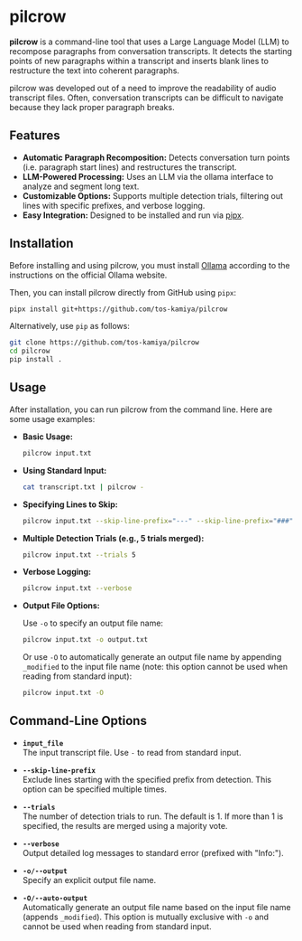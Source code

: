 # pilcrow

**pilcrow** is a command-line tool that uses a Large Language Model (LLM) to recompose paragraphs from conversation transcripts. It detects the starting points of new paragraphs within a transcript and inserts blank lines to restructure the text into coherent paragraphs.

pilcrow was developed out of a need to improve the readability of audio transcript files. Often, conversation transcripts can be difficult to navigate because they lack proper paragraph breaks.

## Features

- **Automatic Paragraph Recomposition:** Detects conversation turn points (i.e. paragraph start lines) and restructures the transcript.
- **LLM-Powered Processing:** Uses an LLM via the ollama interface to analyze and segment long text.
- **Customizable Options:** Supports multiple detection trials, filtering out lines with specific prefixes, and verbose logging.
- **Easy Integration:** Designed to be installed and run via [pipx](https://pipxproject.github.io/pipx/).

## Installation

Before installing and using pilcrow, you must install [Ollama](https://ollama.com/) according to the instructions on the official Ollama website.

Then, you can install pilcrow directly from GitHub using `pipx`:

```bash
pipx install git+https://github.com/tos-kamiya/pilcrow
```

Alternatively, use `pip` as follows:

```bash
git clone https://github.com/tos-kamiya/pilcrow
cd pilcrow
pip install .
```

## Usage

After installation, you can run pilcrow from the command line. Here are some usage examples:

- **Basic Usage:**

  ```bash
  pilcrow input.txt
  ```

- **Using Standard Input:**

  ```bash
  cat transcript.txt | pilcrow -
  ```

- **Specifying Lines to Skip:**

  ```bash
  pilcrow input.txt --skip-line-prefix="---" --skip-line-prefix="###"
  ```

- **Multiple Detection Trials (e.g., 5 trials merged):**

  ```bash
  pilcrow input.txt --trials 5
  ```

- **Verbose Logging:**

  ```bash
  pilcrow input.txt --verbose
  ```

- **Output File Options:**

  Use `-o` to specify an output file name:
  
  ```bash
  pilcrow input.txt -o output.txt
  ```
  
  Or use `-O` to automatically generate an output file name by appending `_modified` to the input file name (note: this option cannot be used when reading from standard input):
  
  ```bash
  pilcrow input.txt -O
  ```

## Command-Line Options

- **`input_file`**  
  The input transcript file. Use `-` to read from standard input.

- **`--skip-line-prefix`**  
  Exclude lines starting with the specified prefix from detection. This option can be specified multiple times.

- **`--trials`**  
  The number of detection trials to run. The default is 1. If more than 1 is specified, the results are merged using a majority vote.

- **`--verbose`**  
  Output detailed log messages to standard error (prefixed with "Info:").

- **`-o/--output`**  
  Specify an explicit output file name.

- **`-O/--auto-output`**  
  Automatically generate an output file name based on the input file name (appends `_modified`). This option is mutually exclusive with `-o` and cannot be used when reading from standard input.
